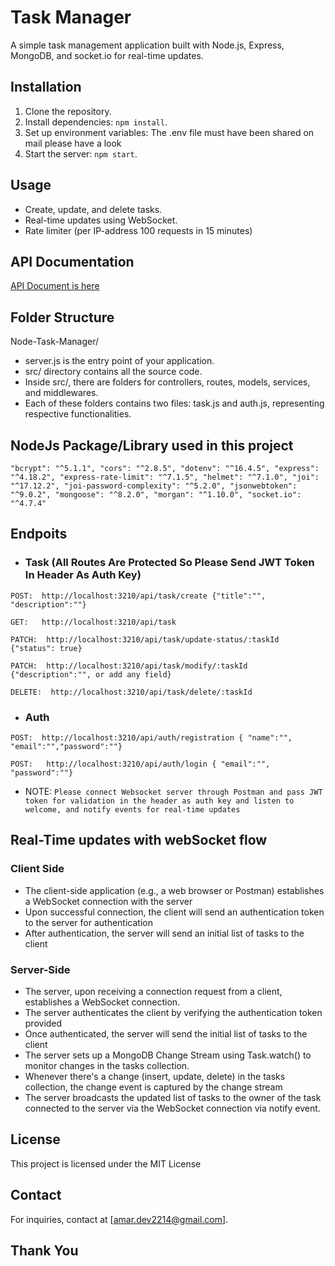 # Task Manager

A simple task management application built with Node.js, Express, MongoDB, and socket.io for real-time updates.

## Installation

1. Clone the repository.
2. Install dependencies: `npm install`.
3. Set up environment variables: The .env file must have been shared on mail please have a look
4. Start the server: `npm start`.

## Usage

- Create, update, and delete tasks.
- Real-time updates using WebSocket.
- Rate limiter (per IP-address 100 requests in 15 minutes)

## API Documentation

[API Document is here](https://www.postman.com/medpiperrok/workspace/demo-projects/collection/5757442-a354ec77-6276-4e89-88db-2ab8329430f9?action=share&creator=5757442)

## Folder Structure

Node-Task-Manager/
- server.js is the entry point of your application.
- src/ directory contains all the source code.
- Inside src/, there are folders for controllers, routes, models, services, and middlewares.
- Each of these folders contains two files: task.js and auth.js, representing respective functionalities.

## NodeJs Package/Library used in this project

`"bcrypt": "^5.1.1",
    "cors": "^2.8.5",
    "dotenv": "^16.4.5",
    "express": "^4.18.2",
    "express-rate-limit": "^7.1.5",
    "helmet": "^7.1.0",
    "joi": "^17.12.2",
    "joi-password-complexity": "^5.2.0",
    "jsonwebtoken": "^9.0.2",
    "mongoose": "^8.2.0",
    "morgan": "^1.10.0",
    "socket.io": "^4.7.4"`

## Endpoits

- ### Task (All Routes Are Protected So Please Send JWT Token In Header As Auth Key)
`POST:  http://localhost:3210/api/task/create {"title":"", "description":""}`

`GET:   http://localhost:3210/api/task`

`PATCH:  http://localhost:3210/api/task/update-status/:taskId {"status": true}`

`PATCH:  http://localhost:3210/api/task/modify/:taskId {"description":"", or add any field}`

`DELETE:  http://localhost:3210/api/task/delete/:taskId`

- ### Auth
`POST:  http://localhost:3210/api/auth/registration { "name":"", "email":"","password":""}`

`POST:   http://localhost:3210/api/auth/login { "email":"", "password":""}`

- NOTE: `Please connect Websocket server through Postman and pass JWT token for validation in the header as auth key and listen to welcome, and notify events for real-time updates`

## Real-Time updates with webSocket flow

  ###  Client Side
  -  The client-side application (e.g., a web browser or Postman) establishes a WebSocket connection with the server
  -  Upon successful connection, the client will send an authentication token to the server for authentication
  -  After authentication, the server will send an initial list of tasks to the client

  ###  Server-Side
  -  The server, upon receiving a connection request from a client, establishes a WebSocket connection.
  -  The server authenticates the client by verifying the authentication token provided
  -  Once authenticated, the server will send the initial list of tasks to the client
  -  The server sets up a MongoDB Change Stream using Task.watch() to monitor changes in the tasks collection.
  -  Whenever there's a change (insert, update, delete) in the tasks collection, the change event is captured by the change stream
  -  The server broadcasts the updated list of tasks to the owner of the task connected to the server via the WebSocket connection via notify event.


## License

This project is licensed under the MIT License

## Contact

For inquiries, contact at [amar.dev2214@gmail.com].

## Thank You
